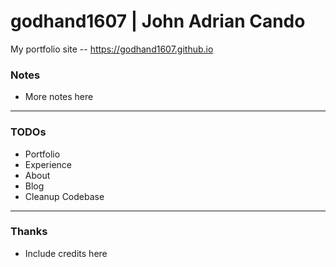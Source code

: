 # godhand1607 | John Adrian Cando

My portfolio site -- https://godhand1607.github.io

### Notes

* More notes here

---

### TODOs

* Portfolio
* Experience
* About
* Blog
* Cleanup Codebase

---

### Thanks

* Include credits here
